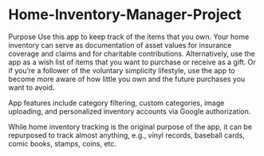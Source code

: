 # Home-Inventory-Manager-Project

Purpose
Use this app to keep track of the items that you own. Your home inventory can serve as documentation of asset values for insurance coverage and claims and for charitable contributions. Alternatively, use the app as a wish list of items that you want to purchase or receive as a gift. Or if you’re a follower of the voluntary simplicity lifestyle, use the app to become more aware of how little you own and the future purchases you want to avoid.

App features include category filtering, custom categories, image uploading, and personalized inventory accounts via Google authorization.

While home inventory tracking is the original purpose of the app, it can be repurposed to track almost anything, e.g., vinyl records, baseball cards, comic books, stamps, coins, etc.
